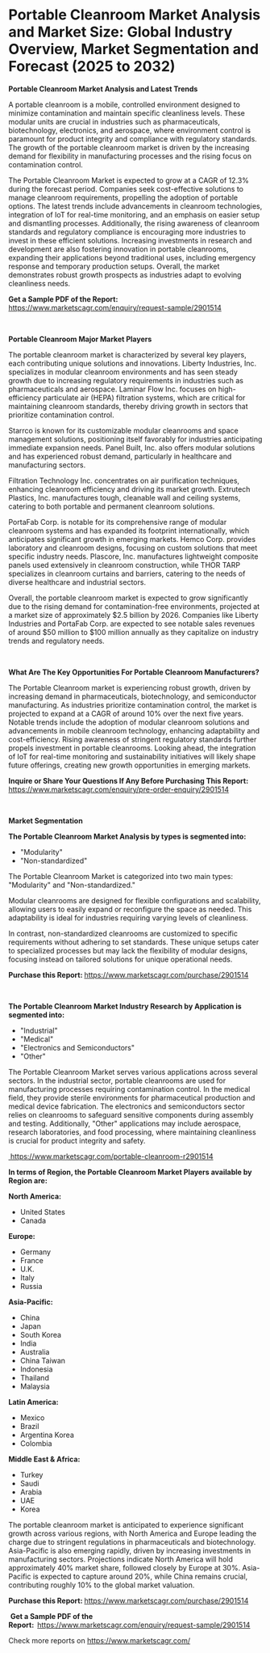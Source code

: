 <p><h1>Portable Cleanroom Market Analysis and Market Size: Global Industry Overview, Market Segmentation and Forecast (2025 to 2032)</h1></p><p><strong>Portable Cleanroom Market Analysis and Latest Trends</strong></p>
<p><p>A portable cleanroom is a mobile, controlled environment designed to minimize contamination and maintain specific cleanliness levels. These modular units are crucial in industries such as pharmaceuticals, biotechnology, electronics, and aerospace, where environment control is paramount for product integrity and compliance with regulatory standards. The growth of the portable cleanroom market is driven by the increasing demand for flexibility in manufacturing processes and the rising focus on contamination control.</p><p>The Portable Cleanroom Market is expected to grow at a CAGR of 12.3% during the forecast period. Companies seek cost-effective solutions to manage cleanroom requirements, propelling the adoption of portable options. The latest trends include advancements in cleanroom technologies, integration of IoT for real-time monitoring, and an emphasis on easier setup and dismantling processes. Additionally, the rising awareness of cleanroom standards and regulatory compliance is encouraging more industries to invest in these efficient solutions. Increasing investments in research and development are also fostering innovation in portable cleanrooms, expanding their applications beyond traditional uses, including emergency response and temporary production setups. Overall, the market demonstrates robust growth prospects as industries adapt to evolving cleanliness needs.</p></p>
<p><strong>Get a Sample PDF of the Report:&nbsp;</strong> <a href="https://www.marketscagr.com/enquiry/request-sample/2901514?utm_campaign=2648&utm_medium=2&utm_source=Github&utm_content=ia&utm_term=16032025&utm_id=portable-cleanroom">https://www.marketscagr.com/enquiry/request-sample/2901514</a></p>
<p>&nbsp;</p>
<p><strong>Portable Cleanroom Major Market Players</strong></p>
<p><p>The portable cleanroom market is characterized by several key players, each contributing unique solutions and innovations. Liberty Industries, Inc. specializes in modular cleanroom environments and has seen steady growth due to increasing regulatory requirements in industries such as pharmaceuticals and aerospace. Laminar Flow Inc. focuses on high-efficiency particulate air (HEPA) filtration systems, which are critical for maintaining cleanroom standards, thereby driving growth in sectors that prioritize contamination control.</p><p>Starrco is known for its customizable modular cleanrooms and space management solutions, positioning itself favorably for industries anticipating immediate expansion needs. Panel Built, Inc. also offers modular solutions and has experienced robust demand, particularly in healthcare and manufacturing sectors.</p><p>Filtration Technology Inc. concentrates on air purification techniques, enhancing cleanroom efficiency and driving its market growth. Extrutech Plastics, Inc. manufactures tough, cleanable wall and ceiling systems, catering to both portable and permanent cleanroom solutions.</p><p>PortaFab Corp. is notable for its comprehensive range of modular cleanroom systems and has expanded its footprint internationally, which anticipates significant growth in emerging markets. Hemco Corp. provides laboratory and cleanroom designs, focusing on custom solutions that meet specific industry needs. Plascore, Inc. manufactures lightweight composite panels used extensively in cleanroom construction, while THOR TARP specializes in cleanroom curtains and barriers, catering to the needs of diverse healthcare and industrial sectors.</p><p>Overall, the portable cleanroom market is expected to grow significantly due to the rising demand for contamination-free environments, projected at a market size of approximately $2.5 billion by 2026. Companies like Liberty Industries and PortaFab Corp. are expected to see notable sales revenues of around $50 million to $100 million annually as they capitalize on industry trends and regulatory needs.</p></p>
<p>&nbsp;</p>
<p><strong>What Are The Key Opportunities For Portable Cleanroom Manufacturers?</strong></p>
<p><p>The Portable Cleanroom market is experiencing robust growth, driven by increasing demand in pharmaceuticals, biotechnology, and semiconductor manufacturing. As industries prioritize contamination control, the market is projected to expand at a CAGR of around 10% over the next five years. Notable trends include the adoption of modular cleanroom solutions and advancements in mobile cleanroom technology, enhancing adaptability and cost-efficiency. Rising awareness of stringent regulatory standards further propels investment in portable cleanrooms. Looking ahead, the integration of IoT for real-time monitoring and sustainability initiatives will likely shape future offerings, creating new growth opportunities in emerging markets.</p></p>
<p><strong>Inquire or Share Your Questions If Any Before Purchasing This Report:</strong> <a href="https://www.marketscagr.com/enquiry/pre-order-enquiry/2901514?utm_campaign=2648&utm_medium=2&utm_source=Github&utm_content=ia&utm_term=16032025&utm_id=portable-cleanroom">https://www.marketscagr.com/enquiry/pre-order-enquiry/2901514</a></p>
<p>&nbsp;</p>
<p><strong>Market Segmentation</strong></p>
<p><strong>The Portable Cleanroom Market Analysis by types is segmented into:</strong></p>
<p><ul><li>"Modularity"</li><li>"Non-standardized"</li></ul></p>
<p><p>The Portable Cleanroom Market is categorized into two main types: "Modularity" and "Non-standardized." </p><p>Modular cleanrooms are designed for flexible configurations and scalability, allowing users to easily expand or reconfigure the space as needed. This adaptability is ideal for industries requiring varying levels of cleanliness. </p><p>In contrast, non-standardized cleanrooms are customized to specific requirements without adhering to set standards. These unique setups cater to specialized processes but may lack the flexibility of modular designs, focusing instead on tailored solutions for unique operational needs.</p></p>
<p><strong>Purchase this Report:&nbsp;</strong><a href="https://www.marketscagr.com/purchase/2901514?utm_campaign=2648&utm_medium=2&utm_source=Github&utm_content=ia&utm_term=16032025&utm_id=portable-cleanroom">https://www.marketscagr.com/purchase/2901514</a></p>
<p>&nbsp;</p>
<p><strong>The Portable Cleanroom Market Industry Research by Application is segmented into:</strong></p>
<p><ul><li>"Industrial"</li><li>"Medical"</li><li>"Electronics and Semiconductors"</li><li>"Other"</li></ul></p>
<p><p>The Portable Cleanroom Market serves various applications across several sectors. In the industrial sector, portable cleanrooms are used for manufacturing processes requiring contamination control. In the medical field, they provide sterile environments for pharmaceutical production and medical device fabrication. The electronics and semiconductors sector relies on cleanrooms to safeguard sensitive components during assembly and testing. Additionally, "Other" applications may include aerospace, research laboratories, and food processing, where maintaining cleanliness is crucial for product integrity and safety.</p></p>
<p><a href="https://www.marketscagr.com/portable-cleanroom-r2901514?utm_campaign=2648&utm_medium=2&utm_source=Github&utm_content=ia&utm_term=16032025&utm_id=portable-cleanroom">&nbsp;https://www.marketscagr.com/portable-cleanroom-r2901514</a></p>
<p><strong>In terms of Region, the Portable Cleanroom Market Players available by Region are:</strong></p>
<p>
    <p> <strong> North America: </strong>
        <ul>
            <li>United States</li>
            <li>Canada</li>
        </ul>
        </p> 
    <p> <strong> Europe: </strong>
        <ul>
            <li>Germany</li>
            <li>France</li>
            <li>U.K.</li>
            <li>Italy</li>
            <li>Russia</li>
        </ul>
        </p> 
    <p> <strong> Asia-Pacific: </strong>
        <ul>
            <li>China</li>
            <li>Japan</li>
            <li>South Korea</li>
            <li>India</li>
            <li>Australia</li>
            <li>China Taiwan</li>
            <li>Indonesia</li>
            <li>Thailand</li>
            <li>Malaysia</li>
        </ul>
        </p> 
    <p> <strong> Latin America: </strong>
        <ul>
            <li>Mexico</li>
            <li>Brazil</li>
            <li>Argentina Korea</li>
            <li>Colombia</li>
        </ul>
        </p> 
    <p> <strong> Middle East & Africa: </strong>
        <ul>
            <li>Turkey</li>
            <li>Saudi</li>
            <li>Arabia</li>
            <li>UAE</li>
            <li>Korea</li>
        </ul>
    </p>
    </p>
<p><p>The portable cleanroom market is anticipated to experience significant growth across various regions, with North America and Europe leading the charge due to stringent regulations in pharmaceuticals and biotechnology. Asia-Pacific is also emerging rapidly, driven by increasing investments in manufacturing sectors. Projections indicate North America will hold approximately 40% market share, followed closely by Europe at 30%. Asia-Pacific is expected to capture around 20%, while China remains crucial, contributing roughly 10% to the global market valuation.</p></p>
<p><strong>Purchase this Report: </strong><a href="https://www.marketscagr.com/purchase/2901514?utm_campaign=2648&utm_medium=2&utm_source=Github&utm_content=ia&utm_term=16032025&utm_id=portable-cleanroom">https://www.marketscagr.com/purchase/2901514</a></p>
<p>&nbsp;<strong>Get a Sample PDF of the Report:&nbsp;&nbsp;</strong><a href="https://www.marketscagr.com/enquiry/request-sample/2901514?utm_campaign=2648&utm_medium=2&utm_source=Github&utm_content=ia&utm_term=16032025&utm_id=portable-cleanroom">https://www.marketscagr.com/enquiry/request-sample/2901514</a></p>
<p><strong></strong></p>
<p>Check more reports on <a href="https://www.marketscagr.com/?utm_campaign=2648&utm_medium=2&utm_source=Github&utm_content=ia&utm_term=16032025&utm_id=portable-cleanroom">https://www.marketscagr.com/</a></p>